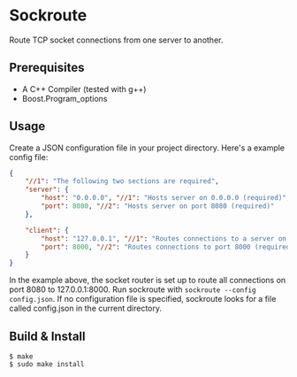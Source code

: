 # Sockroute
Route TCP socket connections from one server to another.

## Prerequisites
- A C++ Compiler (tested with g++)
- Boost.Program_options

## Usage
Create a JSON configuration file in your project directory. Here's a example config file:
```json
{
    "//1": "The following two sections are required",
    "server": {
        "host": "0.0.0.0", "//1": "Hosts server on 0.0.0.0 (required)",
        "port": 8080, "//2": "Hosts server on port 8080 (required)"
    },

    "client": {
        "host": "127.0.0.1", "//1": "Routes connections to a server on localhost (required)",
        "port": 8000, "//2": "Routes connections to port 8000 (required)"
    }
}
```
In the example above, the socket router is set up to route all connections on port 8080 to 127.0.0.1:8000. Run sockroute with `sockroute --config config.json`. If no configuration file is specified, sockroute looks for a file called config.json in the current directory.

## Build & Install
```
$ make
$ sudo make install
```